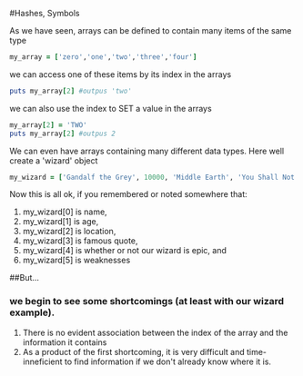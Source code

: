 #Hashes, Symbols

As we have seen, arrays can be defined to contain
	many items of the same type

```ruby 
my_array = ['zero','one','two','three','four']
```


we can access one of these items by its index in the arrays

```ruby 
puts my_array[2] #outpus 'two' 
```


we can also use the index to SET a value in the arrays

```ruby 
my_array[2] = 'TWO'
puts my_array[2] #outpus 2
```


We can even have arrays containing many different
  data types. Here well create a 'wizard' object

```ruby
my_wizard = ['Gandalf the Grey', 10000, 'Middle Earth', 'You Shall Not Pass', true, nil]
```


Now this is all ok, if you remembered or noted somewhere that:
<ol>
<li>my_wizard[0] is name,</li>
<li>my_wizard[1] is age,</li>
<li>my_wizard[2] is location,</li>
<li>my_wizard[3] is famous quote,</li>
<li>my_wizard[4] is whether or not our wizard is epic, and</li>
<li>my_wizard[5] is weaknesses</li>
</ol>

##But...
### we begin to see some shortcomings (at least with our wizard example). 

1. There is no evident association between the index of the array and the information it contains
2. As a product of the first shortcoming, it is very difficult and time-inneficient to find information if we don't already know where it is.